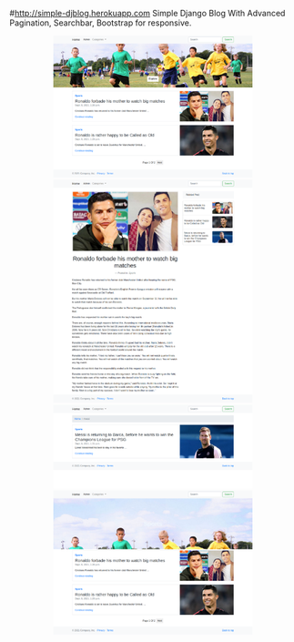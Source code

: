 #http://simple-djblog.herokuapp.com
Simple Django Blog With Advanced Pagination, Searchbar, Bootstrap for responsive.
<p align="center">
  <img src="./ScreenShots/Home-Rony.png" width="350" title="hover text">
  <img src="./ScreenShots/Pst-page.png" width="350" alt="accessibility text">
  <img src="./ScreenShots/Serch-Results.png" width="350" alt="accessibility text">
  <img src="./ScreenShots/welcome-title.png" width="350" alt="accessibility text">
</p>